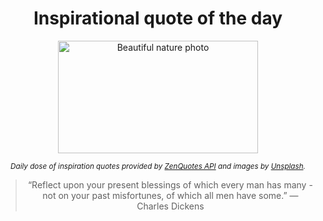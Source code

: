 
<div align="center">

# Inspirational quote of the day

<img src="./data/photo.jpeg" alt="Beautiful nature photo" width="320" height="180">

<sub><i>Daily dose of inspiration quotes provided by [ZenQuotes API](https://zenquotes.io/) and images by [Unsplash](https://unsplash.com/).</i></sub>


<blockquote>&ldquo;Reflect upon your present blessings of which every man has many - not on your past misfortunes, of which all men have some.&rdquo; &mdash; <footer>Charles Dickens</footer></blockquote>

</div>
